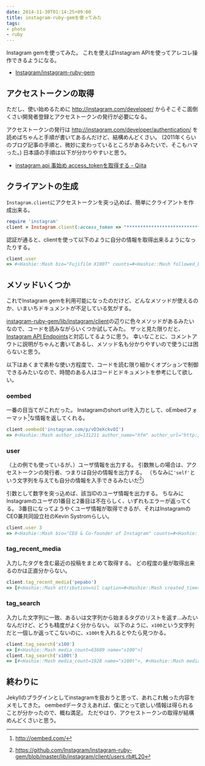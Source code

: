 ```yaml
---
date: 2014-11-30T01:14:25+09:00
title: instagram-ruby-gemを使ってみた
tags: 
- photo
- ruby
---
```

Instagram gemを使ってみた。
これを使えばInstagram APIを使ってアレコレ操作できるようになる。

- [Instagram/instagram-ruby-gem](https://github.com/Instagram/instagram-ruby-gem/tree/master/lib/instagram/client)

## アクセストークンの取得

ただし、使い始めるために http://instagram.com/developer/ からそこそこ面倒くさい開発者登録とアクセストークンの発行が必要になる。

アクセストークンの発行は http://instagram.com/developer/authentication/ を読めばちゃんと手順が書いてあるんだけど、結構めんどくさい。
(2011年くらいのブログ記事の手順と、微妙に変わっているところがあるみたいで、そこもハマった。)
日本語の手順は以下が分かりやすいと思う。

- [instagram api 事始め access\_tokenを取得する - Qiita](http://qiita.com/zurg/items/4c423b93b6a7f1ac737d)

## クライアントの生成

`Instagram.client`にアクセストークンを突っ込めば、簡単にクライアントを作成出来る。

```rb
require 'instagram'
client = Instagram.client(:access_token => "***********************************************")
```

認証が通ると、clientを使って以下のように自分の情報を取得出来るようになったりする。

```rb
client.user
=> #<Hashie::Mash bio="Fujifilm X100T" counts=#<Hashie::Mash followed_by=427 follows=121 media=388> full_name="Takahiro Okumura" id="131211" profile_picture="https://instagramimages-a.akamaihd.net/profiles/profile_131211_75sq_1367148541.jpg" username="hfm" website="http://blog.hifumi.info/">
```

## メソッドいくつか

これでInstagram gemを利用可能になったのだけど、どんなメソッドが使えるのか、いまいちドキュメントが不足している気がする。

[instagram-ruby-gem/lib/instagram/client](https://github.com/Instagram/instagram-ruby-gem/tree/master/lib/instagram/client)の辺りに色々メソッドがあるみたいなので、コードを読みながらいくつか試してみた。
ザッと見た限りだと、[Instagram API Endpoints](http://instagram.com/developer/endpoints/)と対応してるように思う。
幸いなことに、コメントアウトに説明がちゃんと書いてあるし、メソッド名も分かりやすいので使うには困らないと思う。

以下はあくまで素朴な使い方程度で、コードを読む限り細かくオプションで制御できるみたいなので、時間のある人はコードとドキュメントを参考にして欲しい。

### oembed

一番の目当てがこれだった。
Instagramのshort urlを入力として、oEmbedフォーマット[^1]な情報を返してくれる。

```rb
client.oembed('instagram.com/p/vD3eXckvOI')
=> #<Hashie::Mash author_id=131211 author_name="hfm" author_url="http://instagram.com/hfm" height=640 media_id="847765134193652616_131211" provider_name="Instagram" provider_url="http://instagram.com/" title="#mizzy_sushi 本当にご馳走様でした。" type="photo" url="http://photos-g.ak.instagram.com/hphotos-ak-xpa1/10375862_1548238215390734_813559919_n.jpg" version="1.0" width=640>
```

### user

（上の例でも使っているが、）ユーザ情報を出力する。
引数無しの場合は、アクセストークンの発行者、つまりは自分の情報を出力する。
（ちなみに`'self'`という文字列を与えても自分の情報を入手できるみたいだ[^2]）

引数として数字を突っ込めば、該当IDのユーザ情報を出力する。
ちなみにInstagramのユーザの1番目と2番目は不在らしく、いずれもエラーが返ってくる。
3番目になってようやくユーザ情報が取得できるが、それはInstagramのCEO兼共同設立社のKevin Systromらしい。

```rb
client.user 3
=> #<Hashie::Mash bio="CEO & Co-founder of Instagram" counts=#<Hashie::Mash followed_by=1143140 follows=591 media=1375> full_name="Kevin Systrom" id="3" profile_picture="https://instagramimages-a.akamaihd.net/profiles/profile_3_75sq_1325536697.jpg" username="kevin" website="">
```

### tag\_recent\_media

入力したタグを含む最近の投稿をまとめて取得する。
どの程度の量が取得出来るのかは正直分からない。

```rb
client.tag_recent_media('pepabo')
=> [#<Hashie::Mash attribution=nil caption=#<Hashie::Mash created_time="1409398414" from=#<Hashie::Mash full_name="Takahiro Okumura" id="131211" profile_picture="https://instagramimages-a.akamaihd.net/profiles/profile_131211_75sq_1367148541.jpg" username="hfm"> id="798414225122980181" text="#yapcasia #pepabo"> comments=#<Hashie::Mash count=0 data=[]> created_time="1409398414" filter="Inkwell" id="798414224569331729_131211" images=#<Hashie::Mash low_resolution=#<Hashie::Mash height=306 url="http://scontent-a.cdninstagram.com/hphotos-xaf1/t51.2885-15/10632283_924828147532659_489465752_a.jpg" width=306> standard_resolution=#<Hashie::Mash height=640 url="http://scontent-a.cdninstagram.com/hphotos-xaf1/t51.2885-15/10632283_924828147532659_489465752_n.jpg" width=640> thumbnail=#<Hashie::Mash height=150 url="http://scontent-a.cdninstagram.com/hphotos-xaf1/t51.2885-15/10632283_924828147532659_489465752_s.jpg" width=150>> likes=#<Hashie::Mash count=11 data=[#<Hashie::Mash full_name="uxul" id="195575" profile_picture="https://igcdn-photos-a-a.akamaihd.net/hphotos-ak-xpa1/10467997_260450844156688_2135080677_a.jpg" username="uxul">, #<Hashie::Mash full_name="Shidahara Kazuya" id="301683" profile_picture="https://instagramimages-a.akamaihd.net/profiles/profile_301683_75sq_1333280557.jpg" username="elek1tel">, #<Hashie::Mash full_name="Higuchi Kenji" id="215900" profile_picture="https://instagramimages-a.akamaihd.net/profiles/profile_215900_75sq_1287793857.jpg" username="higuchama">, #<Hashie::Mash full_name="atani" id="1311439" profile_picture="https://instagramimages-a.akamaihd.net/profiles/profile_1311439_75sq_1358180523.jpg" username="atani">]> link="http://instagram.com/p/sUiYHPEvAR/" location=#<Hashie::Mash id=249122552 latitude=35.552585204 longitude=139.647294255 name="HUB　慶応日吉店"> tags=["yapcasia", "pepabo"] type="image" user=#<Hashie::Mash bio="" full_name="Takahiro Okumura" id="131211" profile_picture="https://instagramimages-a.akamaihd.net/profiles/profile_131211_75sq_1367148541.jpg" username="hfm" website=""> user_has_liked=false users_in_photo=[#<Hashie::Mash position=#<Hashie::Mash x=0.30625 y=0.340625> user=#<Hashie::Mash full_name="Keisuke Kita" id="20804929" profile_picture="https://instagramimages-a.akamaihd.net/profiles/profile_20804929_75sq_1333510808.jpg" username="kitak2501">>]>, ... 
```

### tag\_search

入力した文字列に一致、あるいは文字列から始まるタグのリストを返す...みたいなんだけど、どうも精度がよく分からない。
以下のように、`x100`という文字列だと一個しか返ってこないのに、`x100t`を入れるとやたら見つかる。

```rb
client.tag_search('x100')
=> [#<Hashie::Mash media_count=63689 name="x100">]
client.tag_search('x100t')
=> [#<Hashie::Mash media_count=1928 name="x100t">, #<Hashie::Mash media_count=3 name="x100tblack">, #<Hashie::Mash media_count=3 name="x100trillion">, #<Hashie::Mash media_count=2 name="x100times">, #<Hashie::Mash media_count=2 name="x100tcl">, #<Hashie::Mash media_count=2 name="x100tb">, #<Hashie::Mash media_count=2 name="x100to">, #<Hashie::Mash media_count=1 name="x100them">, #<Hashie::Mash media_count=1 name="x100tickets">, #<Hashie::Mash media_count=1 name="x100time">, #<Hashie::Mash media_count=1 name="x100tirin">, #<Hashie::Mash media_count=1 name="x100together">, #<Hashie::Mash media_count=1 name="x100tomorrow">, #<Hashie::Mash media_count=1 name="x100typ">, #<Hashie::Mash media_count=1 name="x100teacups">, #<Hashie::Mash media_count=1 name="x100tealentare">, #<Hashie::Mash media_count=1 name="x100teamo">, #<Hashie::Mash media_count=1 name="x100tech">, #<Hashie::Mash media_count=1 name="x100terecordare">, #<Hashie::Mash media_count=1 name="x100thailand">]
```

## 終わりに

Jekyllのプラグインとしてinstagramを扱おうと思って、あれこれ触った内容をメモしてきた。
oembedデータさえあれば、僕にとって欲しい情報は得られることが分かったので、概ね満足。
ただやはり、アクセストークンの取得が結構めんどくさいと思う。

[^1]: http://oembed.com/
[^2]: https://github.com/Instagram/instagram-ruby-gem/blob/master/lib/instagram/client/users.rb#L20
